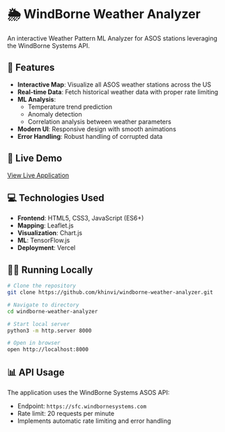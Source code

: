 # 🌦️ WindBorne Weather Analyzer

An interactive Weather Pattern ML Analyzer for ASOS stations leveraging the WindBorne Systems API.

## 🎯 Features

- **Interactive Map**: Visualize all ASOS weather stations across the US
- **Real-time Data**: Fetch historical weather data with proper rate limiting
- **ML Analysis**: 
  - Temperature trend prediction
  - Anomaly detection
  - Correlation analysis between weather parameters
- **Modern UI**: Responsive design with smooth animations
- **Error Handling**: Robust handling of corrupted data

## 🚀 Live Demo

[View Live Application](https://windborne-weather-analyzer.vercel.app)

## 💻 Technologies Used

- **Frontend**: HTML5, CSS3, JavaScript (ES6+)
- **Mapping**: Leaflet.js
- **Visualization**: Chart.js
- **ML**: TensorFlow.js
- **Deployment**: Vercel

## 🏃‍♂️ Running Locally

```bash
# Clone the repository
git clone https://github.com/khinvi/windborne-weather-analyzer.git

# Navigate to directory
cd windborne-weather-analyzer

# Start local server
python3 -m http.server 8000

# Open in browser
open http://localhost:8000
```

## 📊 API Usage

The application uses the WindBorne Systems ASOS API:
- Endpoint: `https://sfc.windbornesystems.com`
- Rate limit: 20 requests per minute
- Implements automatic rate limiting and error handling
